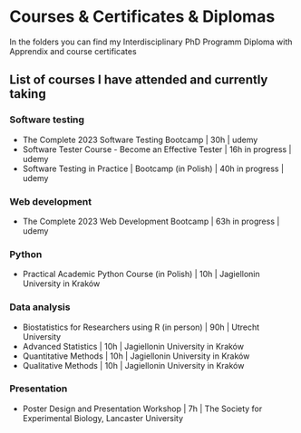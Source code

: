 # Courses & Certificates & Diplomas

In the folders you can find my Interdisciplinary PhD Programm Diploma with Apprendix and course certificates

## List of courses I have attended and currently taking

### Software testing
- The Complete 2023 Software Testing Bootcamp | 30h | udemy
- Software Tester Course - Become an Effective Tester | 16h in progress | udemy
- Software Testing in Practice | Bootcamp (in Polish) | 40h in progress | udemy

### Web development
- The Complete 2023 Web Development Bootcamp | 63h in progress | udemy

### Python
- Practical Academic Python Course (in Polish) | 10h | Jagiellonin University in Kraków

### Data analysis
- Biostatistics for Researchers using R (in person) | 90h | Utrecht University
- Advanced Statistics | 10h | Jagiellonin University in Kraków
- Quantitative Methods | 10h | Jagiellonin University in Kraków
- Qualitative Methods | 10h | Jagiellonin University in Kraków

### Presentation
- Poster Design and Presentation Workshop | 7h | The Society for Experimental Biology, Lancaster University 